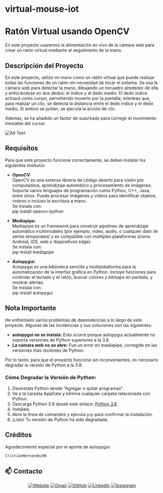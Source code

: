 # virtual-mouse-iot

# Ratón Virtual usando OpenCV

En este proyecto usaremos la alimentación en vivo de la cámara web para crear un ratón virtual mediante el seguimiento de la mano.

## Descripción del Proyecto
En este proyecto, utilizo mi mano como un ratón virtual que puede realizar todas las funciones de un ratón sin necesidad de tocar el sistema. Se usa la cámara web para detectar la mano, dibujando un recuadro alrededor de ella y enfocándose en dos dedos: el índice y el dedo medio. El dedo índice actuará como cursor, permitiendo moverlo por la pantalla; mientras que, para realizar un clic, se detecta la distancia entre el dedo índice y el dedo medio. Si ambos se juntan, se ejecuta la acción de clic.

Además, se ha añadido un factor de suavizado para corregir el movimiento inestable del cursor.

![Alt Text](https://github.com/HxnDev/Virtual-Mouse-using-OpenCV/blob/main/Virtual%20Mouse.gif)

## Requisitos
Para que este proyecto funcione correctamente, se deben instalar los siguientes módulos:

- **OpenCV:**  
  OpenCV es una extensa librería de código abierto para visión por computadora, aprendizaje automático y procesamiento de imágenes. Soporta varios lenguajes de programación como Python, C++, Java, entre otros. Puede procesar imágenes y videos para identificar objetos, rostros o incluso la escritura a mano.  
  Se instala con:  
pip install opencv-python


- **Mediapipe:**  
Mediapipe es un framework para construir pipelines de aprendizaje automático multimodales (por ejemplo, video, audio, o cualquier dato de series temporales) y es compatible con múltiples plataformas (como Android, iOS, web y dispositivos edge).  
Se instala con:  
pip install mediapipe



- **Autopygui:**  
Autopygui es una biblioteca sencilla y multiplataforma para la automatización de la interfaz gráfica en Python. Incluye funciones para controlar el teclado y el ratón, buscar colores y bitmaps en pantalla, y mostrar alertas.  
Se instala con:  
pip install autopygui



## Nota Importante
He enfrentado varios problemas de dependencias a lo largo de este proyecto. Algunas de las incidencias y sus soluciones son las siguientes:
- **autopygui no se instala:** Esto ocurre porque autopygui actualmente no soporta versiones de Python superiores a la 3.8.
- **La cámara web no se abre:** Fue un error en mediapipe, corregido en las versiones más recientes de Python.

Por lo tanto, para que el proyecto funcione sin inconvenientes, es necesario degradar la versión de Python a la 3.8.

### Cómo Degradar la Versión de Python:
1. Desinstala Python desde "Agregar o quitar programas".
2. Ve a la carpeta AppData y elimina cualquier carpeta relacionada con Python.
3. Descarga Python 3.8 desde este enlace: [Python 3.8](https://www.python.org/downloads/release/python-380/).
4. Instálalo.
5. Abre la línea de comandos y ejecuta `pip` para confirmar la instalación.
6. ¡Listo! Tu versión de Python ha sido degradada.

## Créditos

Agradecimiento especial por el aporte de autopygui:

```CristianHernandez06```

## 📫 Contacto
<p align="center">
<a href="http://www.hxndev.com/"><img src="https://img.icons8.com/bubbles/50/000000/web.png" alt="Website"/></a>
<a href="mailto:chhxnshah@gmail.com"><img src="https://img.icons8.com/bubbles/50/000000/gmail.png" alt="Gmail"/></a>
<a href="https://github.com/HxnDev"><img src="https://img.icons8.com/bubbles/50/000000/github.png" alt="GitHub"/></a>
<a href="https://www.linkedin.com/in/hassan-shahzad-2a6617212/"><img src="https://img.icons8.com/bubbles/50/000000/linkedin.png" alt="LinkedIn"/></a>
<a href="https://www.instagram.com/hxn_photography/?hl=en"><img src="https://img.icons8.com/bubbles/50/000000/instagram.png" alt="Instagram"/></a>
</p>




